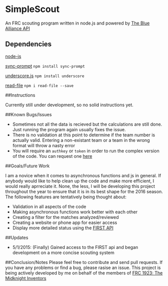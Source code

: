 # SimpleScout
An FRC scouting program written in node.js and powered by [The Blue Alliance API](http://www.thebluealliance.com/apidocs)

## Dependencies

[node-js](https://nodejs.org/download/)

[sync-prompt](https://www.npmjs.com/package/sync-prompt) `npm install sync-prompt`

[underscore.js](http://underscorejs.org/) `npm install underscore`

[read-file](https://www.npmjs.com/package/read-file) `npm i read-file --save`

##Instructions

Currently still under development, so no solid instructions yet.

##Known Bugs/Issues

* Sometimes not all the data is recieved but the calculations are still done. Just running the program again usually fixes the
issue.
* There is no validation at this point to determine if the team number is actually valid. Entering a non-existant team or
a team in the wrong format will throw a nasty error
* You will require an `authkey` or `token` in order to run the complex version of the code. You can request one [here](https://usfirst.collab.net/sf/sfmain/do/viewProject/projects.first_community_developers?_message=1429471256751)

##Goals/Future Work

I am a novice when it comes to asynchronous functions and js in general. If anybody would like to help clean up the code and make
more efficient, I would really aprreciate it. None, the less, I will be developing this project throughout the year to ensure that
it is in its best shape for the 2016 season. The following features are tentatively being thought about:

* Validation in all aspects of the code
* Making asynchronous functions work better with each other
* Creating a filter for the matches analyzed/reviewed
* Creating a website or phone app for easier access
* Display more detailed status using the [FIRST API](http://docs.frcevents.apiary.io/)

##Updates

* 5/1/2015: (Finally) Gained access to the FIRST api and began development on a more concise scouting system

##Conclusion/Notes
Please feel free to contribute and send pull requests. If you have any problems or find
a bug, please rasise an issue. This project is being actively developed by me on behalf of the members of [FRC 1923: The Midknight Inventors](http://firstrobotics1923.org/)
